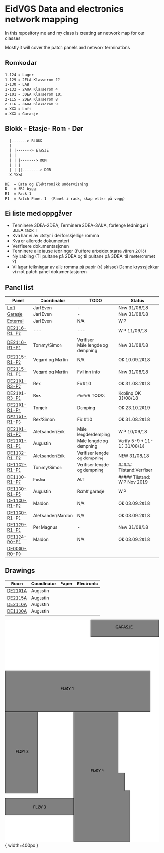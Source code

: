 <h1>EidVGS Data and electronics network mapping</h1>

<p>In this repository me and my class is creating an network map for our classes</p>
<p>Mostly it will cover the patch panels and network terminations</p>

## Romkodar
```
1-124 = Lager
1-129 = 2ELA Klasserom ??
1-130 = LAB
1-132 = 2AUA Klasserom 4
2-101 = 3DEA Klasserom 101
2-115 = 2DEA Klasserom 8
2-116 = 3AUA Klasserom 9
x-XXX = Loft
x-XXX = Garasje
```

## Blokk - Etasje- Rom - Dør
```
  |-------> BLOKK
  |
  | |-------> ETASJE
  | |  
  | | |-------> ROM
  | | |
  | | ||--------> DØR
  X-YXXA
```

```
DE	= Data og Elektronikk undervisning
D	= SFJ bygg
R1	= Rack 1					       
P1	= Patch Panel 1	 (Panel i rack, skap eller på vegg)
```


## Ei liste med oppgåver 

* Terminere 3DEA-2DEA, Terminere 3DEA-3AUA, forlenge ledningar i 3DEA rack 1
* Kva har vi av utstyr i dei forskjellige romma
* Kva er allerede dokumentert
* Verifisere dokumentasjonen
* Terminere alle lause ledninger (Fullføre arbeidet starta våren 2018)
* Ny kabling (Til pultane på 2DEA og til pultane på 3DEA, til møterommet ?)
* Vi lagar teikningar av alle romma på papir (rå skisse) Denne krysssjekkar vi mot patch panel dokumentasjonen


## Panel list
[comment]: # (Autotable start)

|                 Panel                |   Coordinator   |                 TODO                |           Status           |
|--------------------------------------|-----------------|-------------------------------------|----------------------------|
|[Loft](Panels/Loft.md)                |Jarl Even        |-                                    |New 31/08/18                |
|[Garasje](Panels/Garasje.md)          |Jarl Even        |-                                    |New 31/08/18                |
|[External](Panels/External.md)        |Jarl Even        |N/A                                  |WIP                         |
|[DE2116-R1-P2](Panels/DE2116-R1-P2.md)|---              |---                                  |WIP 11/09/18                |
|[DE2116-R1-P1](Panels/DE2116-R1-P1.md)|Tommy/Simon      |Verifiser<br/>Måle lengde og dempning|New 31/08/18                |
|[DE2115-R1-P2](Panels/DE2115-R1-P2.md)|Vegard og Martin |N/A                                  |OK 10.09.2018               |
|[DE2115-R1-P1](Panels/DE2115-R1-P1.md)|Vegard og Martin |Fyll inn info                        |New 31/08/18                |
|[DE2101-R3-P2](Panels/DE2101-R3-P2.md)|Rex              |Fix#10                               |OK 31.08.2018               |
|[DE2101-R3-P1](Panels/DE2101-R3-P1.md)|Rex              |##### TODO:                          |Kopling OK 31/08/18         |
|[DE2101-R1-P4](Panels/DE2101-R1-P4.md)|Torgeir          |Demping                              |OK 23.10.2019               |
|[DE2101-R1-P3](Panels/DE2101-R1-P3.md)|Rex/Simon        |Fix #10                              |OK 31.08.2018               |
|[DE2101-R1-P2](Panels/DE2101-R1-P2.md)|Aleksander/Erik  |Måle lengde/demping                  |WIP 10/09/18                |
|[DE2101-R1-P1](Panels/DE2101-R1-P1.md)|Augustin         |Måle lengde og dempning              |Verify 5-9 + 11-13 31/08/18 |
|[DE1132-R1-P2](Panels/DE1132-R1-P2.md)|Aleksander/Erik  |Verifiser lengde og dempning         |NEW 31/08/18                |
|[DE1132-R1-P1](Panels/DE1132-R1-P1.md)|Tommy/Simon      |Verifiser lengde og dempning         |##### Tilstand:Verifiser    |
|[DE1130-R1-P7](Panels/DE1130-R1-P7.md)|Fedaa            |ALT                                  |##### Tilstand:	WIP Nov 2019|
|[DE1130-R1-P5](Panels/DE1130-R1-P5.md)|Augustin         |Rom# garasje                         |WIP                         |
|[DE1130-R1-P2](Panels/DE1130-R1-P2.md)|Mardon           |N/A                                  |OK 03.09.2018               |
|[DE1130-R1-P1](Panels/DE1130-R1-P1.md)|Aleksander/Mardon|N/A                                  |OK 03.09.2018               |
|[DE1129-R1-P1](Panels/DE1129-R1-P1.md)|Per Magnus       |-                                    |New 31/08/18                |
|[DE1124-R0-P1](Panels/DE1124-R0-P1.md)|Mardon           |N/A                                  |OK 03.09.2018               |
|[DE0000-R0-P0](Panels/DE0000-R0-P0.md)|                 |                                     |                            |

[comment]: # (Autotable stop)

## Drawings 
|                  Room                   |     Coordinator     | Paper | Electronic  |
|-----------------------------------------|---------------------|-------|-------------|
|[DE2101A](./Drawings/2101A-FloorPlan.svg)|Augustin             |       |             |
|[DE2115A](./Drawings/2115A-FloorPlan.svg)|Augustin             |       |             |
|[DE2116A](./Drawings/2116A-FloorPlan.svg)|Augustin             |       |             |
|[DE1130A](./Drawings/1130A-FloorPlan.svg)|Augustin             |       |             |


![EidVGS](./Drawings/EIDVGS-SectionPlan.png){ width=400px }

